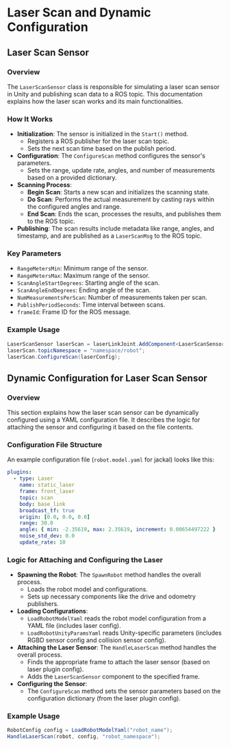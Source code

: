 
# Laser Scan and Dynamic Configuration

## Laser Scan Sensor

### Overview
The `LaserScanSensor` class is responsible for simulating a laser scan sensor in Unity and publishing scan data to a ROS topic. This documentation explains how the laser scan works and its main functionalities.

### How It Works

- **Initialization**: The sensor is initialized in the `Start()` method.
    - Registers a ROS publisher for the laser scan topic.
    - Sets the next scan time based on the publish period.
- **Configuration**: The `ConfigureScan` method configures the sensor's parameters.
    - Sets the range, update rate, angles, and number of measurements based on a provided dictionary.
- **Scanning Process**:
    - **Begin Scan**: Starts a new scan and initializes the scanning state.
    - **Do Scan**: Performs the actual measurement by casting rays within the configured angles and range.
    - **End Scan**: Ends the scan, processes the results, and publishes them to the ROS topic.
- **Publishing**: The scan results include metadata like range, angles, and timestamp, and are published as a `LaserScanMsg` to the ROS topic.

### Key Parameters

- `RangeMetersMin`: Minimum range of the sensor.
- `RangeMetersMax`: Maximum range of the sensor.
- `ScanAngleStartDegrees`: Starting angle of the scan.
- `ScanAngleEndDegrees`: Ending angle of the scan.
- `NumMeasurementsPerScan`: Number of measurements taken per scan.
- `PublishPeriodSeconds`: Time interval between scans.
- `frameId`: Frame ID for the ROS message.

### Example Usage

```csharp
LaserScanSensor laserScan = laserLinkJoint.AddComponent<LaserScanSensor>();
laserScan.topicNamespace = "namespace/robot";
laserScan.ConfigureScan(laserConfig);
```

## Dynamic Configuration for Laser Scan Sensor

### Overview

This section explains how the laser scan sensor can be dynamically configured using a YAML configuration file. It describes the logic for attaching the sensor and configuring it based on the file contents.

### Configuration File Structure

An example configuration file (`robot.model.yaml` for jackal) looks like this:

```yaml
plugins:
  - type: Laser
    name: static_laser
    frame: front_laser
    topic: scan
    body: base_link
    broadcast_tf: true
    origin: [0.0, 0.0, 0.0]
    range: 30.0
    angle: { min: -2.35619, max: 2.35619, increment: 0.00654497222 }
    noise_std_dev: 0.0
    update_rate: 10
```

### Logic for Attaching and Configuring the Laser

- **Spawning the Robot**: The `SpawnRobot` method handles the overall process.
    - Loads the robot model and configurations.
    - Sets up necessary components like the drive and odometry publishers.
- **Loading Configurations**:
    - `LoadRobotModelYaml` reads the robot model configuration from a YAML file (includes laser config).
    - `LoadRobotUnityParamsYaml` reads Unity-specific parameters (includes RGBD sensor config and collision sensor config).
- **Attaching the Laser Sensor**: The `HandleLaserScan` method handles the overall process. 
    - Finds the appropriate frame to attach the laser sensor (based on laser plugin config).
    - Adds the `LaserScanSensor` component to the specified frame.
- **Configuring the Sensor**:
    - The `ConfigureScan` method sets the sensor parameters based on the configuration dictionary (from the laser plugin config).

### Example Usage

```csharp
RobotConfig config = LoadRobotModelYaml("robot_name");
HandleLaserScan(robot, config, "robot_namespace");
```

